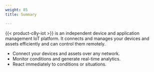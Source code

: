 ```yaml
---
weight: 85
title: Summary

---
```


{{< product-c8y-iot >}} is an independent device and application management IoT platform. It connects and manages your devices and assets efficiently and can control them remotely.

* Connect your devices and assets over any network.
* Monitor conditions and generate real-time analytics.
* React immediately to conditions or situations.
